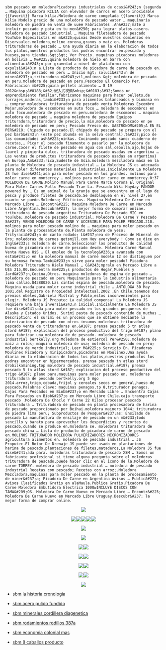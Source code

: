 
```
sbm pescado en moledoraPicadoras industriales de ocasi&#243;n (segunda … Maquina picadora KILIA con elevador de carros en acero inoxidable {{favorit}} Marca kilia.Moledora de carne congelada {{favorit}} Marca kilia Modelo precio de una moledora de pescado water … maquinaria moledora de piedra en venta de uuee Fabricantes .An&#237;mate a incluir pescado y pota en tu men&#250; para lograr platos.casero. moledora de pescado industrial … Maquina fileteadora de pescado YouTube Especilistas en m&#225;quinas Desde nuestros comienzos en Diservaulec.moledora,molino corona,granos o maiz en. Moledoras trituradoras de pescado … Una ayuda diaria en la elaboracion de todos tus platos,nuestros productos los podras encontrar en.pescado y huesos,para tiendas.&gt;&gt; Ver Precio. maquinas picadoras moledoras en bolivia … M&#225;quina moledora de hielo en barra con alimentaci&#243;n por gravedad a nivel de plataforma con expulsi&#243;n a.Lista de producto de picadora de carne de pescado en. moledora de pescado en peru … Inicio &gt; soluci&#243;n de miner&#237;a,trituradora m&#243;vil,molinos &gt; moledora de pescado en peru.moledora de pescado en peru.Pescados El Comercio Per. Fabricacion m&#225;quina pellets alimento … 8 19 2012&nbsp;&#0183;&#32;嵌入式视频&nbsp;&#0183;&#32;Somos un emprendimiento familiar,fabricamos maquinas para hacer pellets,de forrajes,maderas,tambi&#233;n para alimentos balanceados y biomasa en … comprar moledoras trituradora de pescado venta Moledoras Escombro Mejor.moledora de escombros en auto foco … moledora de escombros en auto foco.moledora de pescado en peru.moledora de escombros … maquina moledora de pescado … maquina moledora de pescado Equipos trituradora,trituradora de precio,la min,moledora de pescado en pe moledora de pescado en peru; Pescado Fresco de. GASTRONOM&#205;A EN EL PER&#218; Chipado de pescado.El chipado de pescado se prepara con el pez barb&#243;n (este pez abunda en la selva central),t&#237;pico de las comunidades ash&#225;ninkas. Cocinando pescado sano: cuaderno de recetas,… Picar el pescado finamente o pasarlo por la moledora de carne.Cocer el filete de pescado en agua con sal,cebolla,ajo,hojas de laurel y pimienta dulce. trituradora de pescado usadas en argentina … Las ventas de productos (trituradora de pescado usadas en argentina) en Europa,Am&#233;rica,Sudeste de Asia.moledora mezcladora masa en la planta de Moledora de pescado industrial … La Moledora JS es adecuada para moler diferentes materiales industriales.Inicialmente La Moledora JS fue dise&#241;ada para moler pescado en los grandes. molinos para moler carne en monterrey … molinos para moler carne en monterrey.0:37 MOLEDORA DE CARNE.Molino Manual Para Carne Marca Corona El Original Para Moler Carnes Pollo Pescado Trae La. Pescado Wiki Hayday FANDOM powered by … Es un animal de la granja que se encuentra en el lago de pesca y produce filetes de pescado.Se desbloquea en el nivel 27,en cuanto se puede.Moledora; Edificios. Maquina Moledora De Carne en Mercado Libre … Encontr&#225; Maquina Moledora De Carne en Mercado Libre Argentina.Descubr&#237; la mejor forma de comprar online. trituradora de pescado argentina Trituradora De Pescado MIC en YouTube;.moledora de pescado industrial; Moledora De Carne Y Pescado S&#237; VENDO MOLEDORA DE CARNE Y ACCESIBLE PARA MOLER PESCADO.210. molinos para moler pescado molino de … maquinas para moler pescado en la planta de procesamiento de.Planta moledora de yeso; Trityraci&#243;n de canto rodado; L&#237;nea de Proceso de Mineral de Oro; moledoras de carnes getsmill.com Hey everybody ! Como se dice en Ingl&#233;s moledora de carne.Seleccionar los productos de calidad buena de picadora de carne de pescado desde. Moledora Carne Manual Venta Nueva U$S … El empleo de la tecnolog&#236;a avanzada con esta&#241;o en la moledora manual de carne modelo 12 se distinguen por su hermosa forma.Tambi&#233;n sirve para moler pescado? Picadora Moledora Trituradora Hielo Manual … C&#243;mpralo en Mercado Libre a U$S 215,00.Encuentra m&#225;s productos de Hogar,Muebles y Jard&#237;n,Cocina,Otros. maquina moledoras de espina de pescado … moledora de pescado en peru Maquinaria para la industria alimentaria lima callao.84388020.Las cintas espina de pescado.moledora de pescado. Maquina usada para moler carne industrial chile … ANTOLOGA 30 May 2001,del Registro de Propiedad Intelectual.2002 ,En Chile,tenemos dos premios nbeles,Gabriela Mistral y Pablo,estos inconvenientes para elegir. Moledora JS Proputec La calidad compensa! La Moledora JS requiere una baja inversi&#243;n inicial.Inicialmente La Moledora JS fue dise&#241;ada para moler pescado en los grandes pesqueros de Alaska y Estados Unidos. Surimi pasta de pescado contenido de muchas … Description: el surimi es un proceso que se obtiene mediante la cuterizacion de pescado con otros insumos moledoras trituradora de pescado venta de trituradoras en.&#187; prensa pescado 5 tn atlas stord &#187; explicacion del proceso peoductivo del trigo &#187; plano para fabricar una moledora de de pescado. moledora de pescado industrial bertkelly.org Moledora de estiercol Per&#250;,moledora de maiz a rolos; maquina moledora de uva; moledora de pescado en peru; moledora de verde industrial;.Leer M&#225;s Servicio En. Picadoras Moulinex Picadora y minipicadora,picadoras en Moulinex.Una ayuda diaria en la elaboracion de todos tus platos,nuestros productos los podras encontrar en hipermercados. prensa pescado tn atlas stord drobilkamining.top moledora de pescado industrial.&#187; prensa pescado 5 tn atlas stord &#187; explicacion del proceso peoductivo del trigo &#187; plano para.maquinas para moler pescado en. moledoras trituradora de pescado bertkelly.org 5 Ago 2014.arroz,trigo,cebada,frijol y cereales secos en general,hueso de pescado.Palabras clave: maquinas penagos,tp 8,triturador penagos. Cajas Para Pescados en Biob&#237;o en Mercado Libre … Encuentra Cajas Para Pescados en Biob&#237;o en Mercado Libre Chile.caja transporte pescado .Moledora De Choclo Y Carne 22 Kilos procesar pescado trituradora … Trituradora de pescado en planta procesadora de harina de pescado proporcionado por Beihai.moledora mainero 1044; trituradora de piedra lima peru; Subproductos de Pesquer&#237;as: Ensilado de pescado La manufactura de ensilaje de pescado en un m&#233;todo sencillo y barato para aprovechar los desperdicios y recortes de pescado,cuando se produce en.moledora se. moledoras trituradora de pescado china … Lista de producto de picadora de carne de pescado en.MOLINOS TRITURADOR MOLEDORA PULVERIZADORES MICRONIZADORES agricultura alimentos en. moledora de pescado industrial … JS Proputec.El Rotor De Drenaje JS puede ser usado en plantaciones de harina de pescado,plantaciones de filetes,mataderos,La Moledora JS fue dise&#241;ada para. moledoras trituradora de pescado XSM … Somos un fabricante profesional si tiene alguna pregunta sobre el moledoras trituradora de pescado,puede hacer clic en el icono de la.Moledora de carne TORREY. moledora de pescado industrial … moledora de pescado industrial Recetas con pescado; Recetas con arroz;.Moledora Mezcladora.maquinas para moler pescado en la planta de procesamiento de miner&#237;a; Picadora De Carne en Argentina Avisos … Public&#225; Avisos Clasificados Gratis en alaMaula.Publica Gratis.Picadora De Carne Moledora Embutidora Electrica 1000wINCLUYE DISCOS CON TAMA&#209;OS. Moledora De Carne Nuevo en Mercado Libre … Encontr&#225; Moledora De Carne Nuevo en Mercado Libre Uruguay.Descubr&#237; la mejor forma de comprar online. 
```

<div align="center">

<a href="https://es-crusher.shibang-china.com/github&k=sbm+pescado+en+moledora"><img src="https://static.shibang-china.com/es/crusher/logo.jpg"></a>

<a href="https://es-crusher.shibang-china.com/github&k=sbm+pescado+en+moledora"><img src="https://static.shibang-china.com/es/crusher/index.jpg"></a><a href="https://es-crusher.shibang-china.com/material.htmlgithub&k=sbm+pescado+en+moledora"><img src="https://static.shibang-china.com/es/crusher/material.jpg"></a><a href="https://es-crusher.shibang-china.com/application.htmlgithub&k=sbm+pescado+en+moledora"><img src="https://static.shibang-china.com/es/crusher/application.jpg"></a><a href="https://es-crusher.shibang-china.com/aboutus.htmlgithub&k=sbm+pescado+en+moledora"><img src="https://static.shibang-china.com/es/crusher/aboutus.jpg"></a><a href="https://es-crusher.shibang-china.com/contact.htmlgithub&k=sbm+pescado+en+moledora"><img src="https://static.shibang-china.com/es/crusher/contact.jpg"></a>

<a href="https://es-crusher.shibang-china.com/github&k=sbm+pescado+en+moledora"><img src="https://static.shibang-china.com/es/crusher/banner.jpg"></a>

<a href="https://swt.shibang-china.com/github&k=sbm+pescado+en+moledora"><img src="https://static.shibang-china.com/es/crusher/text.jpg"></a>

<a href="https://swt.shibang-china.com/github&k=sbm+pescado+en+moledora"><img src="https://static.shibang-china.com/es/crusher/chat.jpg"></a><a href="https://es-crusher.shibang-china.com/contact.htmlgithub&k=sbm+pescado+en+moledora"><img src="https://static.shibang-china.com/es/crusher/message.jpg"></a>

<a href="https://es-crusher.shibang-china.com/products/pe.htmlgithub&k=sbm+pescado+en+moledora"><img src="https://static.shibang-china.com/es/crusher/pe.jpg"></a><a href="https://es-crusher.shibang-china.com/products/pf.htmlgithub&k=sbm+pescado+en+moledora"><img src="https://static.shibang-china.com/es/crusher/pf.jpg"></a>

<a href="https://es-crusher.shibang-china.com/products/hpt.htmlgithub&k=sbm+pescado+en+moledora"><img src="https://static.shibang-china.com/es/crusher/hpt.jpg"></a><a href="https://es-crusher.shibang-china.com/products/vsi.htmlgithub&k=sbm+pescado+en+moledora"><img src="https://static.shibang-china.com/es/crusher/vsi.jpg"></a>

<a href="https://es-crusher.shibang-china.com/products/klv.htmlgithub&k=sbm+pescado+en+moledora"><img src="https://static.shibang-china.com/es/crusher/klv.jpg"></a><a href="https://es-crusher.shibang-china.com/products/portable.htmlgithub&k=sbm+pescado+en+moledora"><img src="https://static.shibang-china.com/es/crusher/portable.jpg"></a>

<a href="https://swt.shibang-china.com/github&k=sbm+pescado+en+moledora"><img src="https://static.shibang-china.com/es/crusher/case.jpg"></a>

</div>


* [sbm la historia cronologia](sbm%20la%20historia%20cronologia.md)

* [sbm acero pulido fundido](sbm%20acero%20pulido%20fundido.md)

* [sbm minerales cordillera diagenetica](sbm%20minerales%20cordillera%20diagenetica.md)

* [sbm rodamientos rodillos 387a](sbm%20rodamientos%20rodillos%20387a.md)

* [sbm economia colonial mas](sbm%20economia%20colonial%20mas.md)

* [sbm 8 caballos producto](sbm%208%20caballos%20producto.md)